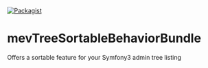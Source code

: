 [![Packagist](https://img.shields.io/packagist/l/doctrine/orm.svg?maxAge=2592000)]()
# mevTreeSortableBehaviorBundle
Offers a sortable feature for your Symfony3 admin tree listing

